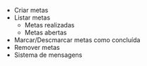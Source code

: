 - Criar metas
- Listar metas
    - Metas realizadas
    - Metas abertas
- Marcar/Descmarcar metas como concluída
- Remover metas
- Sistema de mensagens
